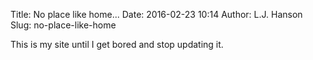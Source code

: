 Title: No place like home...
Date: 2016-02-23 10:14
Author: L.J. Hanson
Slug: no-place-like-home

This is my site until I get bored and stop updating it.

</p>
